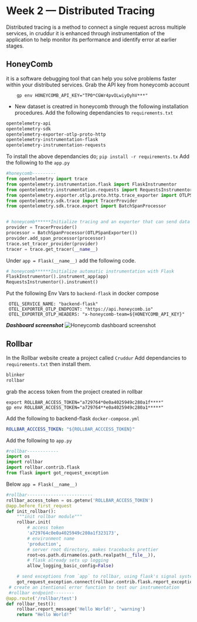 # Week 2 — Distributed Tracing
Distributed tracing is a method to connect a single request across multiple services, in cruddur it is enhanced through instrumentation of the application to help monitor its performance and identify error at earlier stages.
## HoneyComb
it is a software debugging tool that can help you solve problems faster within your distributed services.
Grab the API key from honeycomb account
``` export HONEYCOMB_API_KEY="TP0*CGWr4pvOLwiyO****"
    gp env HONEYCOMB_API_KEY="TP0*CGWr4pvOLwiyOyhV***"
 ```
+ New dataset is creatred in honeycomb through the following installation procedures.
Add the following dependancies to ```requirements.txt```
```.txt
opentelemetry-api 
opentelemetry-sdk 
opentelemetry-exporter-otlp-proto-http 
opentelemetry-instrumentation-flask 
opentelemetry-instrumentation-requests
```
To install the above dependancies do;
```pip install -r requirements.tx```
Add the following to the ```app.py```
```.py
#honeycomb---------
from opentelemetry import trace
from opentelemetry.instrumentation.flask import FlaskInstrumentor
from opentelemetry.instrumentation.requests import RequestsInstrumentor
from opentelemetry.exporter.otlp.proto.http.trace_exporter import OTLPSpanExporter
from opentelemetry.sdk.trace import TracerProvider
from opentelemetry.sdk.trace.export import BatchSpanProcessor


# honeycomb******Initialize tracing and an exporter that can send data to Honeycomb
provider = TracerProvider()
processor = BatchSpanProcessor(OTLPSpanExporter())
provider.add_span_processor(processor)
trace.set_tracer_provider(provider)
tracer = trace.get_tracer(__name__)
```
Under ```app = Flask(__name__)``` add the following code.
```.py
# honeycomb******Initialize automatic instrumentation with Flask
FlaskInstrumentor().instrument_app(app)
RequestsInstrumentor().instrument()
```
Put the following Env Vars to ```backend-flask``` in docker compose
```
 OTEL_SERVICE_NAME: "backend-flask"
 OTEL_EXPORTER_OTLP_ENDPOINT: "https://api.honeycomb.io"
 OTEL_EXPORTER_OTLP_HEADERS: "x-honeycomb-team=${HONEYCOMB_API_KEY}" 
 ````
 ***Dashboard screenshot***
![Honeycomb dashboard screenshot](/_docs/assets/honeycomb-dashboard.png)

## Rollbar
In the Rollbar website create a project called ```Cruddur```
Add dependancies to ```requirements.txt``` then install them.
```.txt
blinker
rollbar
```
grab the access token from the project created in rollbar
```
export ROLLBAR_ACCESS_TOKEN="a729764*0e0a4025949c280a1f****"
gp env ROLLBAR_ACCESS_TOKEN="a729764**e0a4025949c280a1*****"
```
Add the following to backend-flask ```docker-compose.yml```
```.yml
ROLLBAR_ACCCESS_TOKEN: "${ROLLBAR_ACCCESS_TOKEN}"
```
Add the following to ```app.py```
```.py
#rollbar------------
import os
import rollbar
import rollbar.contrib.flask
from flask import got_request_exception
```
Below ```app = Flask(__name__)```
```.py
#rollbar-------------------------
rollbar_access_token = os.getenv('ROLLBAR_ACCESS_TOKEN')
@app.before_first_request
def init_rollbar():
    """init rollbar module"""
    rollbar.init(
        # access token
        'a729764c0e0a4025949c280a1f323173',
        # environment name
        'production',
        # server root directory, makes tracebacks prettier
        root=os.path.dirname(os.path.realpath(__file__)),
        # flask already sets up logging
        allow_logging_basic_config=False)

    # send exceptions from `app` to rollbar, using flask's signal system.
    got_request_exception.connect(rollbar.contrib.flask.report_exception, app
 # create an itentional error function to test our instrumentation 
 #rollbar endpoint--------
@app.route('/rollbar/test')
def rollbar_test():
    rollbar.report_message('Hello World!', 'warning')
    return "Hello World!"

 ```
    


